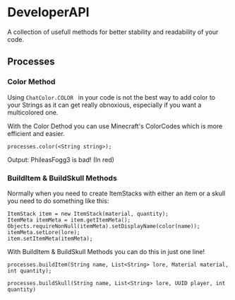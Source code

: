 # DeveloperAPI

A collection of usefull methods for better stability and readability of your code.

## Processes

### Color Method

Using ```ChatColor.COLOR ``` in your code is not the best way to add color to your Strings as it can get really obnoxious, 
especially if you want a multicolored one.

With the Color Dethod you can use Minecraft's ColorCodes which is more efficient and easier.

```processes.color(<String string>);```

Output: PhileasFogg3 is bad! (In red)

### BuildItem & BuildSkull Methods

Normally when you need to create ItemStacks with either an item or a skull you need to do something like this:

```
ItemStack item = new ItemStack(material, quantity);
ItemMeta itemMeta = item.getItemMeta();
Objects.requireNonNull(itemMeta).setDisplayName(color(name));
itemMeta.setLore(lore);
item.setItemMeta(itemMeta);
```        
        
With BuildItem & BuildSkull Methods you can do this in just one line!

```processes.buildItem(String name, List<String> lore, Material material, int quantity);```

```processes.buildSkull(String name, List<String> lore, UUID player, int quantity)```

